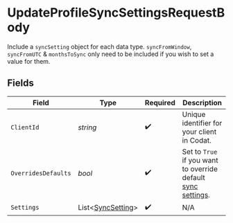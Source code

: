 # UpdateProfileSyncSettingsRequestBody

Include a `syncSetting` object for each data type.
`syncFromWindow`, `syncFromUTC` & `monthsToSync` only need to be included if you wish to set a value for them.


## Fields

| Field                                                                                                                       | Type                                                                                                                        | Required                                                                                                                    | Description                                                                                                                 |
| --------------------------------------------------------------------------------------------------------------------------- | --------------------------------------------------------------------------------------------------------------------------- | --------------------------------------------------------------------------------------------------------------------------- | --------------------------------------------------------------------------------------------------------------------------- |
| `ClientId`                                                                                                                  | *string*                                                                                                                    | :heavy_check_mark:                                                                                                          | Unique identifier for your client in Codat.                                                                                 |
| `OverridesDefaults`                                                                                                         | *bool*                                                                                                                      | :heavy_check_mark:                                                                                                          | Set to `True` if you want to override default [sync settings](https://docs.codat.io/knowledge-base/advanced-sync-settings). |
| `Settings`                                                                                                                  | List<[SyncSetting](../../Models/Shared/SyncSetting.md)>                                                                     | :heavy_check_mark:                                                                                                          | N/A                                                                                                                         |